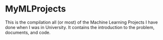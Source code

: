 # MyMLProjects
This is the compilation all (or most) of the Machine Learning Projects I have done when I was in University. It contains the introduction to the problem, documents, and code. 
